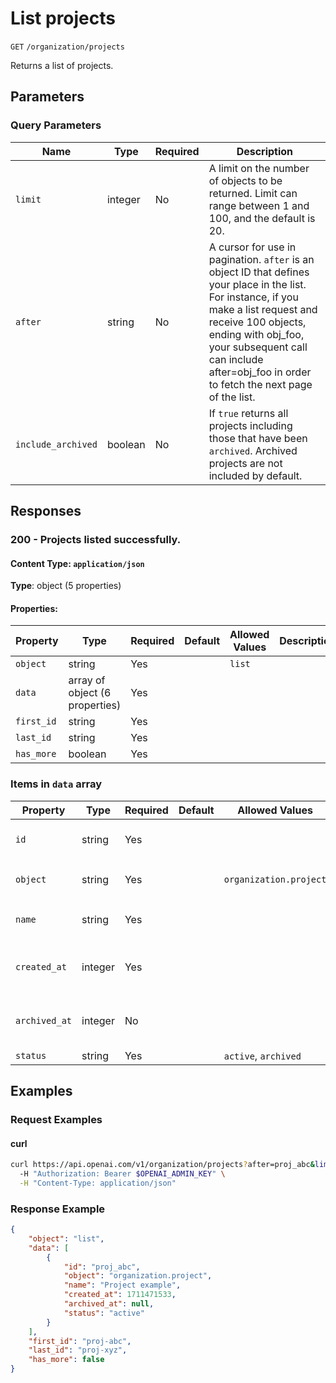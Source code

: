 # List projects

`GET` `/organization/projects`

Returns a list of projects.

## Parameters

### Query Parameters

| Name | Type | Required | Description |
| ---- | ---- | -------- | ----------- |
| `limit` | integer | No | A limit on the number of objects to be returned. Limit can range between 1 and 100, and the default is 20. <br>  |
| `after` | string | No | A cursor for use in pagination. `after` is an object ID that defines your place in the list. For instance, if you make a list request and receive 100 objects, ending with obj_foo, your subsequent call can include after=obj_foo in order to fetch the next page of the list. <br>  |
| `include_archived` | boolean | No | If `true` returns all projects including those that have been `archived`. Archived projects are not included by default. |

## Responses

### 200 - Projects listed successfully.

#### Content Type: `application/json`

**Type**: object (5 properties)

#### Properties:

| Property | Type | Required | Default | Allowed Values | Description |
| -------- | ---- | -------- | ------- | -------------- | ----------- |
| `object` | string | Yes |  | `list` |  |
| `data` | array of object (6 properties) | Yes |  |  |  |
| `first_id` | string | Yes |  |  |  |
| `last_id` | string | Yes |  |  |  |
| `has_more` | boolean | Yes |  |  |  |


### Items in `data` array

| Property | Type | Required | Default | Allowed Values | Description |
| -------- | ---- | -------- | ------- | -------------- | ----------- |
| `id` | string | Yes |  |  | The identifier, which can be referenced in API endpoints |
| `object` | string | Yes |  | `organization.project` | The object type, which is always `organization.project` |
| `name` | string | Yes |  |  | The name of the project. This appears in reporting. |
| `created_at` | integer | Yes |  |  | The Unix timestamp (in seconds) of when the project was created. |
| `archived_at` | integer | No |  |  | The Unix timestamp (in seconds) of when the project was archived or `null`. |
| `status` | string | Yes |  | `active`, `archived` | `active` or `archived` |
## Examples

### Request Examples

#### curl
```bash
curl https://api.openai.com/v1/organization/projects?after=proj_abc&limit=20&include_archived=false \
  -H "Authorization: Bearer $OPENAI_ADMIN_KEY" \
  -H "Content-Type: application/json"

```

### Response Example

```json
{
    "object": "list",
    "data": [
        {
            "id": "proj_abc",
            "object": "organization.project",
            "name": "Project example",
            "created_at": 1711471533,
            "archived_at": null,
            "status": "active"
        }
    ],
    "first_id": "proj-abc",
    "last_id": "proj-xyz",
    "has_more": false
}

```

